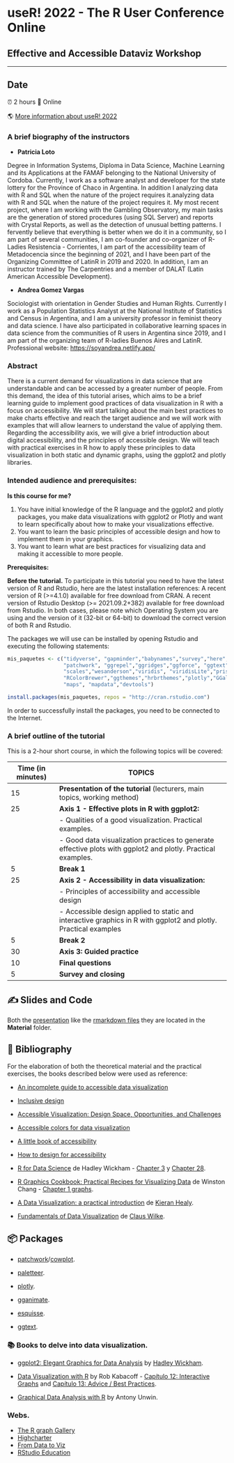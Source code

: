 # useR! 2022 - The R User Conference Online

## Effective and Accessible Dataviz Workshop

------------------------------------------------------------------------

## Date

:alarm_clock: 2 hours :hotel: Online

:earth_americas: [More information about useR! 2022](https://user2022.r-project.org/)

### **A brief biography of the instructors**

-   **Patricia Loto**

Degree in Information Systems, Diploma in Data Science, Machine Learning and its Applications at the FAMAF belonging to the National University of Cordoba. Currently, I work as a software analyst and developer for the state lottery for the Province of Chaco in Argentina. In addition I analyzing data with R and SQL when the nature of the project requires it.analyzing data with R and SQL when the nature of the project requires it. My most recent project, where I am working with the Gambling Observatory, my main tasks are the generation of stored procedures (using SQL Server) and reports with Crystal Reports, as well as the detection of unusual betting patterns. I fervently believe that everything is better when we do it in a community, so I am part of several communities, I am co-founder and co-organizer of R-Ladies Resistencia - Corrientes, I am part of the accessibility team of Metadocencia since the beginning of 2021, and I have been part of the Organizing Committee of LatinR in 2019 and 2020. In addition, I am an instructor trained by The Carpentries and a member of DALAT (Latin American Accessible Development).

-   **Andrea Gomez Vargas**

Sociologist with orientation in Gender Studies and Human Rights. Currently I work as a Population Statistics Analyst at the National Institute of Statistics and Census in Argentina, and I am a university professor in feminist theory and data science. I have also participated in collaborative learning spaces in data science from the communities of R users in Argentina since 2019, and I am part of the organizing team of R-ladies Buenos Aires and LatinR. Professional website: <https://soyandrea.netlify.app/>

### **Abstract**

There is a current demand for visualizations in data science that are understandable and can be accessed by a greater number of people. From this demand, the idea of this tutorial arises, which aims to be a brief learning guide to implement good practices of data visualization in R with a focus on accessibility. We will start talking about the main best practices to make charts effective and reach the target audience and we will work with examples that will allow learners to understand the value of applying them. Regarding the accessibility axis, we will give a brief introduction about digital accessibility, and the principles of accessible design. We will teach with practical exercises in R how to apply these principles to data visualization in both static and dynamic graphs, using the ggplot2 and plotly libraries.

### **Intended audience and prerequisites:**

**Is this course for me?**

1.  You have initial knowledge of the R language and the ggplot2 and plotly packages, you make data visualizations with ggplot2 or Plotly and want to learn specifically about how to make your visualizations effective.
2.  You want to learn the basic principles of accessible design and how to implement them in your graphics.
3.  You want to learn what are best practices for visualizing data and making it accessible to more people.

**Prerequisites:**

**Before the tutorial.** To participate in this tutorial you need to have the latest version of R and Rstudio, here are the latest installation references: A recent version of R (\>=4.1.0) available for free download from CRAN. A recent version of Rstudio Desktop (\>= 2021.09.2+382) available for free download from Rstudio. In both cases, please note which Operating System you are using and the version of it (32-bit or 64-bit) to download the correct version of both R and Rstudio.

The packages we will use can be installed by opening Rstudio and executing the following statements:

``` r
mis_paquetes <- c("tidyverse", "gapminder","babynames","survey","here","cowplot", 
                  "patchwork", "ggrepel","ggridges","ggforce", "ggtext","gridExtra","extrafont",
                  "scales","wesanderson","viridis", "viridisLite","prismatic","fishualize",
                  "RColorBrewer","ggthemes","hrbrthemes","plotly","GGally","sf",
                  "maps", "mapdata","devtools")

install.packages(mis_paquetes, repos = "http://cran.rstudio.com")
```

In order to successfully install the packages, you need to be connected to the Internet.

### **A brief outline of the tutorial**

This is a 2-hour short course, in which the following topics will be covered:

| **Time (in minutes)** | **TOPICS**                                                                                                       |
|-----------------------|------------------------------------------------------------------------------------------------------------------|
| 15                    | **Presentation of the tutorial** (lecturers, main topics, working method)                                        |
| 25                    | **Axis 1 - Effective plots in R with ggplot2:**                                                                  |
|                       | \- Qualities of a good visualization. Practical examples.                                                        |
|                       | \- Good data visualization practices to generate effective plots with ggplot2 and plotly. Practical examples.    |
| 5                     | **Break 1**                                                                                                      |
| 25                    | **Axis 2 - Accessibility in data visualization:**                                                                |
|                       | \- Principles of accessibility and accessible design                                                             |
|                       | \- Accessible design applied to static and interactive graphics in R with ggplot2 and plotly. Practical examples |
| 5                     | **Break 2**                                                                                                      |
| 30                    | **Axis 3: Guided practice**                                                                                      |
| 10                    | **Final questions**                                                                                              |
| 5                     | **Survey and closing**                                                                                           |

## :writing_hand: Slides and Code

Both the [presentation]() like the [rmarkdown files](https://github.com/PatriLoto/viz-datos-con-ggplot2-para-WIDS2020/blob/master/material) they are located in the **Material** folder.

## :notebook: **Bibliography**

For the elaboration of both the theoretical material and the practical exercises, the books described below were used as reference:


* [An incomplete guide to accessible data visualization](https://towardsdatascience.com/an-incomplete-guide-to-accessible-data-visualization-33f15bfcc400)
* [Inclusive design](https://automattic.design/inclusive/)

*  [Accessible Visualization: Design Space, Opportunities, and Challenges](https://onlinelibrary.wiley.com/doi/abs/10.1111/cgf.14298)

* [Accessible colors for data visualization](https://zachgrosser.medium.com/accessible-colors-for-data-visualization-2ad64ac4ee7e)
* [A little book of accessibility](https://www.ab11y.com/articles/a-little-book-of-accessibility/)
* [How to design for accessibility](https://www.bbc.co.uk/gel/guidelines/how-to-design-for-accessibility)

-   [R for Data Science](https://es.r4ds.hadley.nz/) de Hadley Wickham - [Chapter 3](https://es.r4ds.hadley.nz/visualizaci%C3%B3n-de-datos.html) y [Chapter 28](https://es.r4ds.hadley.nz/comunicar-con-gr%C3%A1ficos.html).

-   [R Graphics Cookbook: Practical Recipes for Visualizing Data](http://www.cookbook-r.com/Graphs/) de Winston Chang - [Chapter 1 graphs](http://www.cookbook-r.com/Graphs/Bar_and_line_graphs_(ggplot2)/).

-   [A Data Visualization: a practical introduction](http://socviz.co/) de [Kieran Healy](@kjhealy).

-   [Fundamentals of Data Visualization](https://serialmentor.com/dataviz/) de [Claus Wilke](@ClausWilke).

## :package: **Packages**

-   [patchwork](https://github.com/thomasp85/patchwork)/[cowplot](https://cran.r-project.org/web/packages/cowplot/vignettes/introduction.html).

-   [paletteer](https://github.com/EmilHvitfeldt/paletteer).

-   [plotly](https://plot.ly/r/).

-   [gganimate](https://github.com/thomasp85/gganimate).

-   [esquisse](https://github.com/dreamRs/esquisse).

-   [ggtext](https://github.com/wilkelab/ggtext).


### :books: Books to delve into data visualization.

-   [ggplot2: Elegant Graphics for Data Analysis](https://ggplot2-book.org/) by [Hadley Wickham](@hadleywickham).

-   [Data Visualization with R](https://rkabacoff.github.io/datavis/) by Rob Kabacoff - [Capítulo 12: Interactive Graphs](https://rkabacoff.github.io/datavis/Interactive.html) and [Capítulo 13: Advice / Best Practices](https://rkabacoff.github.io/datavis/Advice.html).

-   [Graphical Data Analysis with R](http://www.gradaanwr.net/content/) by Antony Unwin.

### Webs.

-   [The R graph Gallery](https://www.r-graph-gallery.com/)
-   [Highcharter](http://jkunst.com/highcharter/)
-   [From Data to Viz](https://www.data-to-viz.com/)
-   [RStudio Education](https://rstudio.cloud/learn/primers/3)
